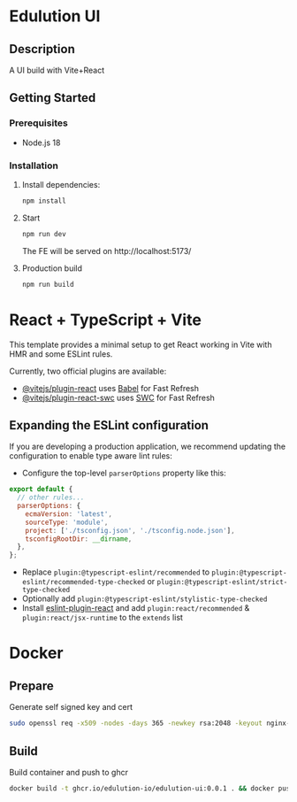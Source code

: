 # Edulution UI

## Description

A UI build with Vite+React

## Getting Started

### Prerequisites

- Node.js 18

### Installation

1. Install dependencies:

   ```bash
   npm install
   ```

2. Start

   ```bash
   npm run dev
   ```

   The FE will be served on http://localhost:5173/

3. Production build

   ```bash
   npm run build
   ```

# React + TypeScript + Vite

This template provides a minimal setup to get React working in Vite with HMR and some ESLint rules.

Currently, two official plugins are available:

- [@vitejs/plugin-react](https://github.com/vitejs/vite-plugin-react/blob/main/packages/plugin-react/README.md) uses [Babel](https://babeljs.io/) for Fast Refresh
- [@vitejs/plugin-react-swc](https://github.com/vitejs/vite-plugin-react-swc) uses [SWC](https://swc.rs/) for Fast Refresh

## Expanding the ESLint configuration

If you are developing a production application, we recommend updating the configuration to enable type aware lint rules:

- Configure the top-level `parserOptions` property like this:

```js
export default {
  // other rules...
  parserOptions: {
    ecmaVersion: 'latest',
    sourceType: 'module',
    project: ['./tsconfig.json', './tsconfig.node.json'],
    tsconfigRootDir: __dirname,
  },
};
```

- Replace `plugin:@typescript-eslint/recommended` to `plugin:@typescript-eslint/recommended-type-checked` or `plugin:@typescript-eslint/strict-type-checked`
- Optionally add `plugin:@typescript-eslint/stylistic-type-checked`
- Install [eslint-plugin-react](https://github.com/jsx-eslint/eslint-plugin-react) and add `plugin:react/recommended` & `plugin:react/jsx-runtime` to the `extends` list

# Docker

## Prepare

Generate self signed key and cert

```bash
sudo openssl req -x509 -nodes -days 365 -newkey rsa:2048 -keyout nginx-selfsigned.key -out nginx-selfsigned.crt
```

## Build

Build container and push to ghcr

```bash
docker build -t ghcr.io/edulution-io/edulution-ui:0.0.1 . && docker push ghcr.io/edulution-io/edulution-ui:0.0.1
```

